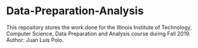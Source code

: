 # Data-Preparation-Analysis
This repository stores the work done for the Illinois Institute of Technology, Computer Science, Data Preparation and Analysis course during Fall 2019. Author: Juan Luis Polo. 
